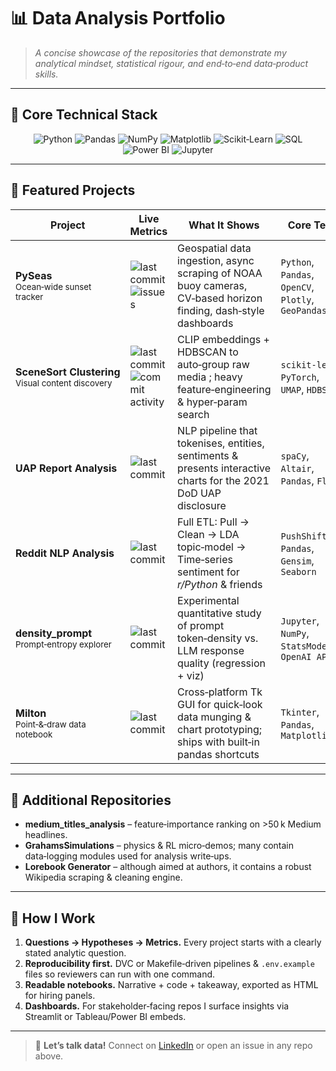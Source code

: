 # 📊 Data Analysis Portfolio

> *A concise showcase of the repositories that demonstrate my analytical mindset, statistical rigour, and end‑to‑end data‐product skills.*

---

## 🔧 Core Technical Stack
<p align="center">
  <img alt="Python" src="https://img.shields.io/badge/Python-3776AB?logo=python&logoColor=white" />
  <img alt="Pandas" src="https://img.shields.io/badge/Pandas-150458?logo=pandas&logoColor=white" />
  <img alt="NumPy" src="https://img.shields.io/badge/NumPy-013243?logo=numpy&logoColor=white" />
  <img alt="Matplotlib" src="https://img.shields.io/badge/Matplotlib-11557C?logo=plotly&logoColor=white" />
  <img alt="Scikit‑Learn" src="https://img.shields.io/badge/Scikit--Learn-F7931E?logo=scikit-learn&logoColor=black" />
  <img alt="SQL" src="https://img.shields.io/badge/SQL-FFCC00?logo=mysql&logoColor=black" />
  <img alt="Power BI" src="https://img.shields.io/badge/Power BI-F2C811?logo=powerbi&logoColor=black" />
  <img alt="Jupyter" src="https://img.shields.io/badge/Jupyter-F37626?logo=jupyter&logoColor=white" />
</p>

---

## 🌟 Featured Projects

| Project | Live Metrics | What It Shows | Core Tech |
|---------|--------------|---------------|-----------|
| **PySeas** <br><sup>Ocean‑wide sunset tracker</sup> | ![last commit](https://img.shields.io/github/last-commit/grahamwaters/PySeas) ![issues](https://img.shields.io/github/issues/grahamwaters/PySeas) | Geospatial data ingestion, async scraping of NOAA buoy cameras, CV‑based horizon finding, dash‑style dashboards | `Python`, `Pandas`, `OpenCV`, `Plotly`, `GeoPandas` |
| **SceneSort Clustering** <br><sup>Visual content discovery</sup> | ![last commit](https://img.shields.io/github/last-commit/grahamwaters/SceneSort_Clustering) ![commit activity](https://img.shields.io/github/commit-activity/m/grahamwaters/SceneSort_Clustering) | CLIP embeddings + HDBSCAN to auto‑group raw media ; heavy feature‑engineering & hyper‑param search | `scikit‑learn`, `PyTorch`, `UMAP`, `HDBSCAN` |
| **UAP Report Analysis** | ![last commit](https://img.shields.io/github/last-commit/grahamwaters/uap_report_analysis) | NLP pipeline that tokenises, entities, sentiments & presents interactive charts for the 2021 DoD UAP disclosure | `spaCy`, `Altair`, `Pandas`, `Flask` |
| **Reddit NLP Analysis** | ![last commit](https://img.shields.io/github/last-commit/grahamwaters/Reddit-NLP-Analysis) | Full ETL: Pull → Clean → LDA topic‑model → Time‑series sentiment for <i>r/Python</i> & friends | `PushShift`, `Pandas`, `Gensim`, `Seaborn` |
| **density_prompt** <br><sup>Prompt‑entropy explorer</sup> | ![last commit](https://img.shields.io/github/last-commit/grahamwaters/density_prompt) | Experimental quantitative study of prompt token‑density vs. LLM response quality (regression + viz) | `Jupyter`, `NumPy`, `StatsModels`, `OpenAI API` |
| **Milton** <br><sup>Point‑&‑draw data notebook</sup> | ![last commit](https://img.shields.io/github/last-commit/grahamwaters/Milton) | Cross‑platform Tk GUI for quick‑look data munging & chart prototyping; ships with built‑in pandas shortcuts | `Tkinter`, `Pandas`, `Matplotlib` |

---

## 🧩 Additional Repositories

- **medium_titles_analysis** – feature‑importance ranking on >50 k Medium headlines.
- **GrahamsSimulations** – physics & RL micro‑demos; many contain data‑logging modules used for analysis write‑ups.
- **Lorebook Generator** – although aimed at authors, it contains a robust Wikipedia scraping & cleaning engine.

---

## 🚀 How I Work

1. **Questions → Hypotheses → Metrics.** Every project starts with a clearly stated analytic question.
2. **Reproducibility first.** DVC or Makefile‑driven pipelines & `.env.example` files so reviewers can run with one command.
3. **Readable notebooks.** Narrative + code + takeaway, exported as HTML for hiring panels.
4. **Dashboards.** For stakeholder‑facing repos I surface insights via Streamlit or Tableau/Power BI embeds.

---

> 📨 **Let’s talk data!** Connect on [LinkedIn](https://www.linkedin.com/in/grahamwatersdatascientist/) or open an issue in any repo above.

